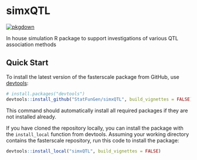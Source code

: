 # simxQTL

<!-- badges: start -->
[![pkgdown](https://github.com/StatFunGen/simxQTL/workflows/pkgdown/badge.svg)](https://statfungen.github.io/simxQTL/)
<!-- badges: end -->

In house simulation R package to support investigations of various QTL association methods


## Quick Start

To install the latest version of the fasterscale package
from GitHub, use [devtools][devtools]:

```R
# install.packages("devtools")
devtools::install_github("StatFunGen/simxQTL", build_vignettes = FALSE)
```

This command should automatically install all required packages if
they are not installed already.

If you have cloned the repository locally, you can install the package
with the `install_local` function from devtools. Assuming your working
directory contains the fasterscale repository, run this code to
install the package:

```R
devtools::install_local("simxQTL", build_vignettes = FALSE)
```

[devtools]: https://github.com/r-lib/devtools
